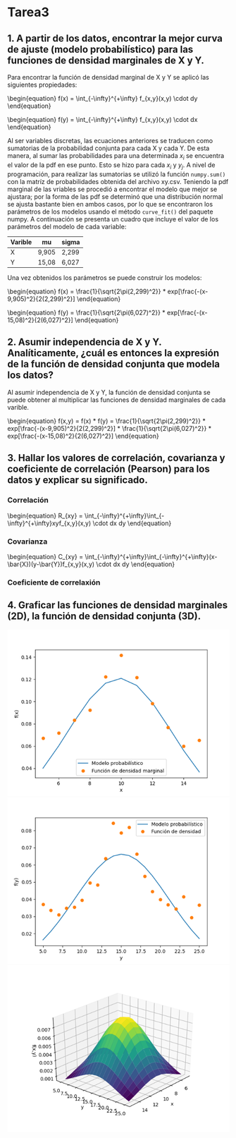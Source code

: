# Tarea3
## 1. A partir de los datos, encontrar la mejor curva de ajuste (modelo probabilístico) para las funciones de densidad marginales de X y Y.

Para encontrar la función de densidad marginal de X y Y se aplicó las siguientes propiedades:

\begin{equation}
f(x) = \int_{-\infty}^{+\infty} f_{x,y}(x,y) \cdot dy
\end{equation}

\begin{equation}
f(y) = \int_{-\infty}^{+\infty} f_{x,y}(x,y) \cdot dx
\end{equation}

Al ser variables discretas, las ecuaciones anteriores se traducen como sumatorias de la probabilidad conjunta para cada X y cada Y. De esta manera, al sumar las probabilidades para una determinada $x_i$ se encuentra el valor de la pdf en ese punto. Esto se hizo para cada $x_i$ y $y_j$.
A nivel de programación, para realizar las sumatorias se utilizó la función `numpy.sum()` con la matríz de probabilidades obtenida del archivo xy.csv.
Teniendo la pdf marginal de las vriables se procedió a encontrar el modelo que mejor se ajustara; por la forma de las pdf se determinó que una distribución normal se ajusta bastante bien en ambos casos, por lo que se encontraron los parámetros de los modelos usando el método `curve_fit()` del paquete numpy.
A continuación se presenta un cuadro que incluye el valor de los parámetros del modelo de cada variable:

|Varible|mu|sigma|
|---|---|---|
|X|9,905|2,299|
|Y|15,08|6,027|

Una vez obtenidos los parámetros se puede construir los modelos:

\begin{equation}
f(x) = \frac{1}{\sqrt{2\pi(2,299)^2}} * exp[\frac{-(x-9,905)^2}{2(2,299)^2}]
\end{equation}

\begin{equation}
f(y) = \frac{1}{\sqrt{2\pi(6,027)^2}} * exp[\frac{-(x-15,08)^2}{2(6,027)^2}]
\end{equation}

## 2. Asumir independencia de X y Y. Analíticamente, ¿cuál es entonces la expresión de la función de densidad conjunta que modela los datos?

Al asumir independencia de X y Y, la función de densidad conjunta se puede obtener al multiplicar las funciones de densidad marginales de cada varible.

\begin{equation}
f(x,y) = f(x) * f(y) = \frac{1}{\sqrt{2\pi(2,299)^2}} * exp[\frac{-(x-9,905)^2}{2(2,299)^2}] * \frac{1}{\sqrt{2\pi(6,027)^2}} * exp[\frac{-(x-15,08)^2}{2(6,027)^2}]
\end{equation}

## 3. Hallar los valores de correlación, covarianza y coeficiente de correlación (Pearson) para los datos y explicar su significado.

### Correlación

\begin{equation}
R_{xy} = \int_{-\infty}^{+\infty}\int_{-\infty}^{+\infty}xyf_{x,y}(x,y) \cdot dx dy
\end{equation}

### Covarianza

\begin{equation}
C_{xy} = \int_{-\infty}^{+\infty}\int_{-\infty}^{+\infty}(x-\bar{X})(y-\bar{Y})f_{x,y}(x,y) \cdot dx dy
\end{equation}

### Coeficiente de correlaxión

## 4. Graficar las funciones de densidad marginales (2D), la función de densidad conjunta (3D).

![](https://github.com/Jhonny1696/Tarea3/blob/master/pdf-x.png)
![Función de densidad marginal de Y](https://github.com/Jhonny1696/Tarea3/blob/master/pdf-y.png)
![Función de densidada de probabilidd conjunta de X y Y.](https://github.com/Jhonny1696/Tarea3/blob/master/f(x%2Cy).png)
